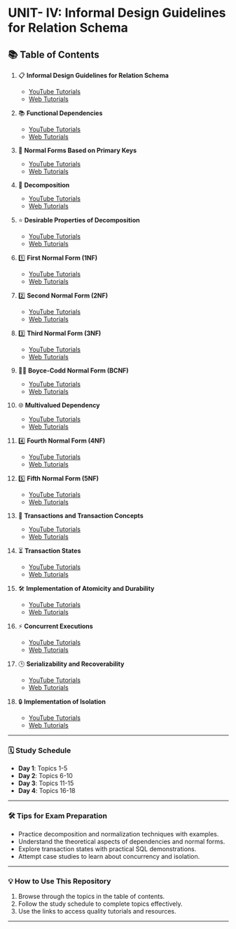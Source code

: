 # UNIT- IV: Informal Design Guidelines for Relation Schema

## 📚 Table of Contents

1. 📋 **Informal Design Guidelines for Relation Schema**  
   - [YouTube Tutorials](https://www.youtube.com/results?search_query=Informal+Design+Guidelines+for+Relation+Schema+tutorial)
   - [Web Tutorials](https://www.google.com/search?q=Informal+Design+Guidelines+for+Relation+Schema+tutorial)

2. 📚 **Functional Dependencies**  
   - [YouTube Tutorials](https://www.youtube.com/results?search_query=Functional+Dependencies+tutorial)
   - [Web Tutorials](https://www.google.com/search?q=Functional+Dependencies+tutorial)

3. 🔑 **Normal Forms Based on Primary Keys**  
   - [YouTube Tutorials](https://www.youtube.com/results?search_query=Normal+Forms+Based+on+Primary+Keys+tutorial)
   - [Web Tutorials](https://www.google.com/search?q=Normal+Forms+Based+on+Primary+Keys+tutorial)

4. 🔄 **Decomposition**  
   - [YouTube Tutorials](https://www.youtube.com/results?search_query=Decomposition+in+Database+Design+tutorial)
   - [Web Tutorials](https://www.google.com/search?q=Decomposition+in+Database+Design+tutorial)

5. ⭐ **Desirable Properties of Decomposition**  
   - [YouTube Tutorials](https://www.youtube.com/results?search_query=Desirable+Properties+of+Decomposition+tutorial)
   - [Web Tutorials](https://www.google.com/search?q=Desirable+Properties+of+Decomposition+tutorial)

6. 1️⃣ **First Normal Form (1NF)**  
   - [YouTube Tutorials](https://www.youtube.com/results?search_query=First+Normal+Form+tutorial)
   - [Web Tutorials](https://www.google.com/search?q=First+Normal+Form+tutorial)

7. 2️⃣ **Second Normal Form (2NF)**  
   - [YouTube Tutorials](https://www.youtube.com/results?search_query=Second+Normal+Form+tutorial)
   - [Web Tutorials](https://www.google.com/search?q=Second+Normal+Form+tutorial)

8. 3️⃣ **Third Normal Form (3NF)**  
   - [YouTube Tutorials](https://www.youtube.com/results?search_query=Third+Normal+Form+tutorial)
   - [Web Tutorials](https://www.google.com/search?q=Third+Normal+Form+tutorial)

9. 🧑‍🏫 **Boyce-Codd Normal Form (BCNF)**  
   - [YouTube Tutorials](https://www.youtube.com/results?search_query=Boyce-Codd+Normal+Form+tutorial)
   - [Web Tutorials](https://www.google.com/search?q=Boyce-Codd+Normal+Form+tutorial)

10. 🌐 **Multivalued Dependency**  
    - [YouTube Tutorials](https://www.youtube.com/results?search_query=Multivalued+Dependency+tutorial)
    - [Web Tutorials](https://www.google.com/search?q=Multivalued+Dependency+tutorial)

11. 4️⃣ **Fourth Normal Form (4NF)**  
    - [YouTube Tutorials](https://www.youtube.com/results?search_query=Fourth+Normal+Form+tutorial)
    - [Web Tutorials](https://www.google.com/search?q=Fourth+Normal+Form+tutorial)

12. 5️⃣ **Fifth Normal Form (5NF)**  
    - [YouTube Tutorials](https://www.youtube.com/results?search_query=Fifth+Normal+Form+tutorial)
    - [Web Tutorials](https://www.google.com/search?q=Fifth+Normal+Form+tutorial)

13. 🔄 **Transactions and Transaction Concepts**  
    - [YouTube Tutorials](https://www.youtube.com/results?search_query=Transactions+and+Transaction+Concepts+tutorial)
    - [Web Tutorials](https://www.google.com/search?q=Transactions+and+Transaction+Concepts+tutorial)

14. ⏳ **Transaction States**  
    - [YouTube Tutorials](https://www.youtube.com/results?search_query=Transaction+States+tutorial)
    - [Web Tutorials](https://www.google.com/search?q=Transaction+States+tutorial)

15. 🛠️ **Implementation of Atomicity and Durability**  
    - [YouTube Tutorials](https://www.youtube.com/results?search_query=Implementation+of+Atomicity+and+Durability+tutorial)
    - [Web Tutorials](https://www.google.com/search?q=Implementation+of+Atomicity+and+Durability+tutorial)

16. ⚡ **Concurrent Executions**  
    - [YouTube Tutorials](https://www.youtube.com/results?search_query=Concurrent+Executions+tutorial)
    - [Web Tutorials](https://www.google.com/search?q=Concurrent+Executions+tutorial)

17. 🕒 **Serializability and Recoverability**  
    - [YouTube Tutorials](https://www.youtube.com/results?search_query=Serializability+and+Recoverability+tutorial)
    - [Web Tutorials](https://www.google.com/search?q=Serializability+and+Recoverability+tutorial)

18. 🔒 **Implementation of Isolation**  
    - [YouTube Tutorials](https://www.youtube.com/results?search_query=Implementation+of+Isolation+tutorial)
    - [Web Tutorials](https://www.google.com/search?q=Implementation+of+Isolation+tutorial)

---

### 🗓️ Study Schedule
- **Day 1**: Topics 1-5
- **Day 2**: Topics 6-10
- **Day 3**: Topics 11-15
- **Day 4**: Topics 16-18

---

### 🛠️ Tips for Exam Preparation
- Practice decomposition and normalization techniques with examples.
- Understand the theoretical aspects of dependencies and normal forms.
- Explore transaction states with practical SQL demonstrations.
- Attempt case studies to learn about concurrency and isolation.

---

### 💡 How to Use This Repository
1. Browse through the topics in the table of contents.
2. Follow the study schedule to complete topics effectively.
3. Use the links to access quality tutorials and resources.

---
